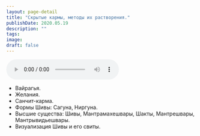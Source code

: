 ```yaml
---
layout: page-detail
title: "Скрытые кармы, методы их растворения."
publishDate: 2020.05.19
description: ""
tags:
image:
draft: false
---
```


<audio title="2020.05.19 - Скрытые кармы, методы их растворения..mp3" src="https://filer-api.advayta.org/v1.0/public/files/75270" controls=""></audio>

* Вайрагья.
* Желания.
* Санчит-карма.
* Формы Шивы: Сагуна, Ниргуна.
* Высшие существа: Шивы, Мантрамахешвары, Шакты, Мантрешвары, Мантрывидьешвары.
* Визуализация Шивы и его свиты.

  
